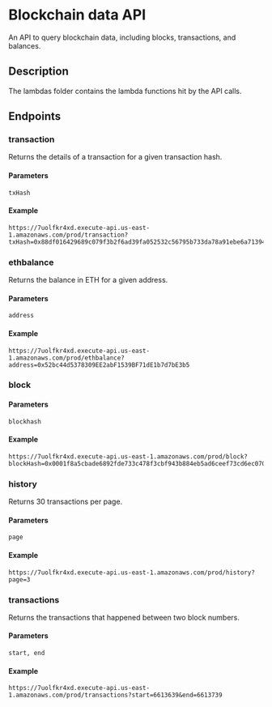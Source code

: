 # Blockchain data API

An API to query blockchain data, including blocks, transactions, and balances.

## Description

The lambdas folder contains the lambda functions hit by the API calls. 

## Endpoints

### transaction

Returns the details of a transaction for a given transaction hash.

#### Parameters

```
txHash
```

#### Example

```
https://7uolfkr4xd.execute-api.us-east-1.amazonaws.com/prod/transaction?txHash=0x88df016429689c079f3b2f6ad39fa052532c56795b733da78a91ebe6a713944b
```

### ethbalance

Returns the balance in ETH for a given address.

#### Parameters

```
address
```

#### Example

```
https://7uolfkr4xd.execute-api.us-east-1.amazonaws.com/prod/ethbalance?address=0x52bc44d5378309EE2abF1539BF71dE1b7d7bE3b5
```

### block

#### Parameters

```
blockhash
```

#### Example

```
https://7uolfkr4xd.execute-api.us-east-1.amazonaws.com/prod/block?blockHash=0x0001f8a5cbade6892fde733c478f3cbf943b884eb5ad6ceef73cd6ec070d5c7f
```

### history

Returns 30 transactions per page.

#### Parameters

```
page
```

#### Example

```
https://7uolfkr4xd.execute-api.us-east-1.amazonaws.com/prod/history?page=3
```

### transactions

Returns the transactions that happened between two block numbers.

#### Parameters

```
start, end
```

#### Example

```
https://7uolfkr4xd.execute-api.us-east-1.amazonaws.com/prod/transactions?start=6613639&end=6613739
```

